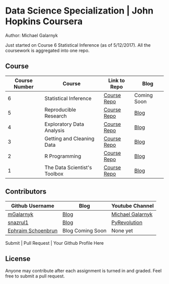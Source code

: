 # Data Science Specialization | John Hopkins Coursera
Author: Michael Galarnyk <br />

Just started on Course 6 Statistical Inference (as of 5/12/2017). All the coursework is aggregated into one repo.

## Course 
Course Number | Course | Link to Repo | Blog
--- | --- | --- | ---
6 |  Statistical Inference |  [Course Repo](https://github.com/mGalarnyk/datasciencecoursera/tree/master/6_%20Statistical_Inference "Statistical Inference Repo") | Coming Soon 
5 |  Reproducible Research |  [Course Repo](https://github.com/mGalarnyk/datasciencecoursera/tree/master/5_Reproducible_Research "Reproducible Research Repo") | [Blog](https://medium.com/@GalarnykMichael/reproducible-research-jhu-coursera-course-5-ad0188bfc53b "Review + data.table")
4 |  Exploratory Data Analysis |  [Course Repo](https://github.com/mGalarnyk/datasciencecoursera/tree/master/4_Exploratory_Data_Analysis "Exploratory Data Analysis Repo") | [Blog](https://medium.com/@GalarnykMichael/exploratory-data-analysis-jhu-coursera-course-4-4a908e0d30d8#.g10ri88vo "Review + data.table")
3 |  Getting and Cleaning Data |  [Course Repo](https://github.com/mGalarnyk/datasciencecoursera/tree/master/3_Getting_and_Cleaning_Data "Getting and Cleaning Data") | [Blog](https://medium.com/@GalarnykMichael/getting-and-cleaning-data-jhu-coursera-course-3-c3635747858b#.y93kqfa0u "Review + data.table")
2 |  R Programming |  [Course Repo](https://github.com/mGalarnyk/datasciencecoursera/tree/master/2_R_Programming "R Programming Repo") | [Blog](https://medium.com/@GalarnykMichael/in-progress-review-course-2-r-programming-jhu-coursera-ad27086d8438#.bzzr29fvo "Review + data.table")
1 |  The Data Scientist's Toolbox |  [Course Repo](https://github.com/mGalarnyk/datasciencecoursera/tree/master/4_Exploratory_Data_Analysis "Data Scientist's Repo") | [Blog](https://medium.com/@GalarnykMichael/review-course-1-the-data-scientists-toolbox-jhu-coursera-4d7459458821#.5jpg133ln "Review + Going over Parts of Quiz")

## Contributors
Github Username | Blog | Youtube Channel
--- | --- | ---
[mGalarnyk](https://github.com/mGalarnyk) | [Blog](https://github.com/mGalarnyk) | [Michael Galarnyk](https://www.youtube.com/c/MichaelGalarnyk)
[snazrul1](https://github.com/snazrul1) | [Blog](https://medium.com/@GalarnykMichael) | [PyRevolution](https://www.youtube.com/channel/UCtMGQhxDihrhxoswOZ0p5oA)
[Ephraim Schoenbrun](https://github.com/eschoenbrun) | Blog Coming Soon | None yet

Submit |  Pull Request | Your Github Profile Here

## License
Anyone may contribute after each assignment is turned in and graded. Feel free to submit a pull request. 
